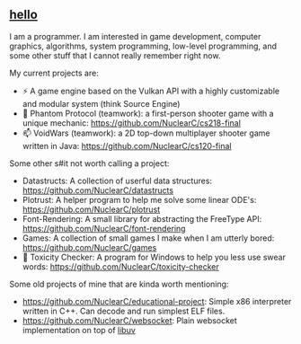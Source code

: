 
## [hello](https://nuclearc.github.io/)

I am a programmer. I am interested in game development, computer graphics, algorithms, system programming, low-level programming, and some other stuff that I cannot really remember right now.

My current projects are:
- ⚡ A game engine based on the Vulkan API with a highly customizable and modular system (think Source Engine)
- 🔭 Phantom Protocol (teamwork): a first-person shooter game with a unique mechanic: https://github.com/NuclearC/cs218-final
- 📫 VoidWars (teamwork): a 2D top-down multiplayer shooter game written in Java: https://github.com/NuclearC/cs120-final

Some other s#it not worth calling a project:
- Datastructs: A collection of userful data structures: https://github.com/NuclearC/datastructs
- Plotrust: A helper program to help me solve some linear ODE's: https://github.com/NuclearC/plotrust
- Font-Rendering: A small library for abstracting the FreeType API: https://github.com/NuclearC/font-rendering
- Games: A collection of small games I make when I am utterly bored: https://github.com/NuclearC/games
-  🤔 Toxicity Checker: A program for Windows to help you less use swear words: https://github.com/NuclearC/toxicity-checker

Some old projects of mine that are kinda worth mentioning:
- https://github.com/NuclearC/educational-project: Simple x86 interpreter written in C++. Can decode and run simplest ELF files.
- https://github.com/NuclearC/websocket: Plain websocket implementation on top of [libuv](https://libuv.org/)
